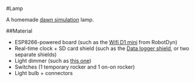 #Lamp

A homemade [dawn simulation](https://en.wikipedia.org/wiki/Dawn_simulation) lamp.

##Material
- ESP8266-powered board (such as the [Wifi D1 mini](https://robotdyn.com/wifi-d1-mini-esp8266-dev-board-usb-ch340g.html) from RobotDyn)
- Real-time clock + SD card shield (such as the [Data logger shield](https://robotdyn.com/wifi-d1-mini-data-logger-shield-rtc-ds1307-with-battery-microsd.html), or two separate shields)
- Light dimmer (such as [this one](https://robotdyn.com/ac-light-dimmer-module-1-channel-3-3v-5v-logic-ac-50-60hz-220v-110v.html))
- Switches (1 temporary rocker and 1 on-on rocker)
- Light bulb + connectors
